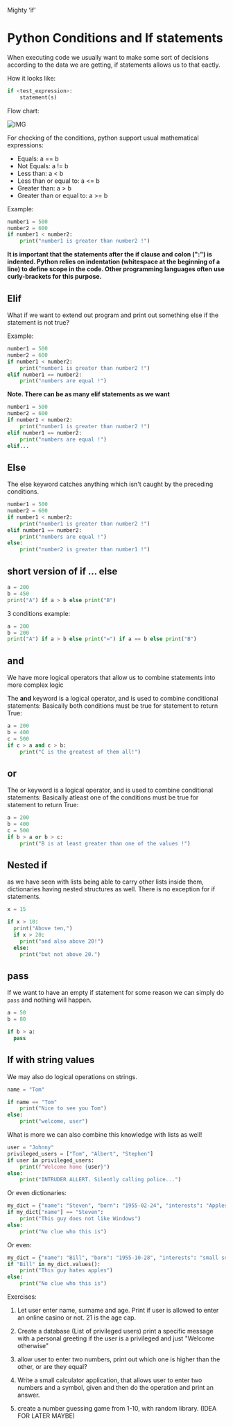 Mighty ‘if’

# Python Conditions and If statements

When executing code we usually want to make some sort of decisions according to the data we are getting, if statements allows us to that eactly.

How it looks like:
```python
if <test_expression>:
    statement(s)
```


Flow chart:

![IMG](https://github.com/CodeAcademy-Online/python-new-material/blob/master/images/if_else.webp)


For checking of the conditions, python support usual mathematical expressions:

* Equals: a == b
* Not Equals: a != b
* Less than: a < b
* Less than or equal to: a <= b
* Greater than: a > b
* Greater than or equal to: a >= b

Example:
```python
number1 = 500
number2 = 600
if number1 < number2:
    print("number1 is greater than number2 !")
```
**It is important that the statements after the if clause and colon (":") is indented. Python relies on indentation (whitespace at the beginning of a line) to define scope in the code. Other programming languages often use curly-brackets for this purpose.**

## Elif
What if we want to extend out program and print out something else if the statement is not true?

Example:

```python
number1 = 500
number2 = 600
if number1 < number2:
    print("number1 is greater than number2 !")
elif number1 == number2:
    print("numbers are equal !")
```

**Note. There can be as many elif statements as we want**

```python
number1 = 500
number2 = 600
if number1 < number2:
    print("number1 is greater than number2 !")
elif number1 == number2:
    print("numbers are equal !")
elif...
```

## Else

The else keyword catches anything which isn't caught by the preceding conditions.

```python
number1 = 500
number2 = 600
if number1 < number2:
    print("number1 is greater than number2 !")
elif number1 == number2:
    print("numbers are equal !")
else:
    print("number2 is greater than number1 !")
```

## short version of if ... else

```python
a = 200
b = 450
print("A") if a > b else print("B")
```

3 conditions example:

```python
a = 200
b = 200
print("A") if a > b else print("=") if a == b else print("B")
```

## and
We have more logical operators that allow us to combine statements into more complex logic

The **and** keyword is a logical operator, and is used to combine conditional statements:
Basically both conditions must be true for statement to return True:

```python
a = 200
b = 400
c = 500
if c > a and c > b:
    print("C is the greatest of them all!")
```

## or

The or keyword is a logical operator, and is used to combine conditional statements:
Basically atleast one of the conditions must be true for statement to return True:

```python
a = 200
b = 400
c = 500
if b > a or b > c:
    print("B is at least greater than one of the values !")
```

## Nested if

as we have seen with lists being able to carry other lists inside them, dictionaries having nested structures as well. There is no exception for if statements.

```python
x = 15

if x > 10:
  print("Above ten,")
  if x > 20:
    print("and also above 20!")
  else:
    print("but not above 20.")
```

## pass

If we want to have an empty if statement for some reason we can simply do `pass` and nothing will happen.
```python
a = 50
b = 80

if b > a:
  pass
```


## If with string values

We may also do logical operations on strings.

```python
name = "Tom"

if name == "Tom"
    print("Nice to see you Tom")
else:
    print("welcome, user")
```

What is more we can also combine this knowledge with lists as well!

```python
user = "Johnny"
privileged_users = ["Tom", "Albert", "Stephen"]
if user in privileged_users:
    print(f"Welcome home {user}")
else:
    print("INTRUDER ALLERT. Silently calling police...")
```

Or even dictionaries:
```python
my_dict = {"name": "Steven", "born": "1955-02-24", "interests": "Apples"}
if my_dict["name"] == "Steven":
    print("This guy does not like Windows")
else:
    print("No clue who this is")
```

Or even:

```python
my_dict = {"name": "Bill", "born": "1955-10-28", "interests": "small software"}
if "Bill" in my_dict.values():
    print("This guy hates apples")
else:
    print("No clue who this is")
```

Exercises:

1. Let user enter name, surname and age. Print if user is allowed to enter an online casino or not. 21 is the age cap.
1. Create a database (List of privileged users) print a specific message with a personal greeting if the user is a privileged and just "Welcome otherwise"
1. allow user to enter two numbers, print out which one is higher than the other, or are they equal?
1. Write a small calculator application, that allows user to enter two numbers and a symbol, given and then do the operation and print an answer.

1. create a number guessing game from 1-10, with random library. (IDEA FOR LATER MAYBE)